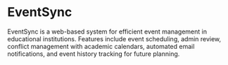 # EventSync
EventSync is a web-based system for efficient event management in educational institutions. Features include event scheduling, admin review, conflict management with academic calendars, automated email notifications, and event history tracking for future planning.
